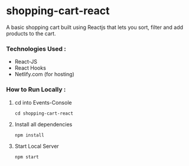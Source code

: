 # shopping-cart-react

 A basic shopping cart built using Reactjs that lets you sort, filter and add products to the cart.
 
### Technologies Used :
  * React-JS
  * React Hooks
  * Netlify.com (for hosting)
  
### How to Run Locally :

1. cd into Events-Console
  
      `cd shopping-cart-react`
      
2. Install all dependencies
      
      `npm install`
      
3. Start Local Server
      
      `npm start`
